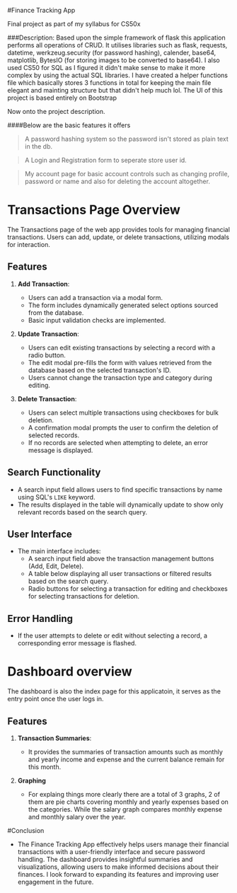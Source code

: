 
#Finance Tracking App

Final project as part of my syllabus for CS50x

###Description:
Based upon the simple framework of flask this application performs all operations of CRUD. It utilises libraries such as flask, requests, datetime, werkzeug.security (for password hashing), calender, base64, matplotlib, BytesIO (for storing images to be converted to base64). I also used CS50 for SQL as I figured it didn't make sense to make it more complex by using the actual SQL libraries. I have created a helper functions file which basically stores 3 functions in total for keeping the main file elegant and mainting structure but that didn't help much lol. The UI of this project is based entirely on Bootstrap

Now onto the project description.

####Below are the basic features it offers
>A password hashing system so the password isn't stored as plain text in the db.<br/>

>A Login and Registration form to seperate store user id.<br/>

>My account page for basic account controls such as changing profile, password or name and also for deleting the account altogether.<br/>

# Transactions Page Overview

The Transactions page of the web app provides tools for managing financial transactions. Users can add, update, or delete transactions, utilizing modals for interaction.

## Features

1. **Add Transaction**:
   - Users can add a transaction via a modal form.
   - The form includes dynamically generated select options sourced from the database.
   - Basic input validation checks are implemented.

2. **Update Transaction**:
   - Users can edit existing transactions by selecting a record with a radio button.
   - The edit modal pre-fills the form with values retrieved from the database based on the selected transaction's ID.
   - Users cannot change the transaction type and category during editing.

3. **Delete Transaction**:
   - Users can select multiple transactions using checkboxes for bulk deletion.
   - A confirmation modal prompts the user to confirm the deletion of selected records.
   - If no records are selected when attempting to delete, an error message is displayed.

## Search Functionality

- A search input field allows users to find specific transactions by name using SQL's `LIKE` keyword.
- The results displayed in the table will dynamically update to show only relevant records based on the search query.

## User Interface

- The main interface includes:
  - A search input field above the transaction management buttons (Add, Edit, Delete).
  - A table below displaying all user transactions or filtered results based on the search query.
  - Radio buttons for selecting a transaction for editing and checkboxes for selecting transactions for deletion.

## Error Handling

- If the user attempts to delete or edit without selecting a record, a corresponding error message is flashed.



# Dashboard overview

The dashboard is also the index page for this applicatoin, it serves as the entry point once the user logs in. 

## Features

1. **Transaction Summaries**:
   - It provides the summaries of transaction amounts such as monthly and yearly income and expense and the current balance remain for this month.

2. **Graphing**
    - For explaing things more clearly there are a total of 3 graphs, 2 of them are pie charts covering monthly and yearly expenses based on the categories. While the salary graph compares monthly expense and monthly salary over the year.



#Conclusion
 - The Finance Tracking App effectively helps users manage their financial transactions with a user-friendly interface and secure password handling. The dashboard provides insightful summaries and visualizations, allowing users to make informed decisions about their finances. I look forward to expanding its features and improving user engagement in the future.
